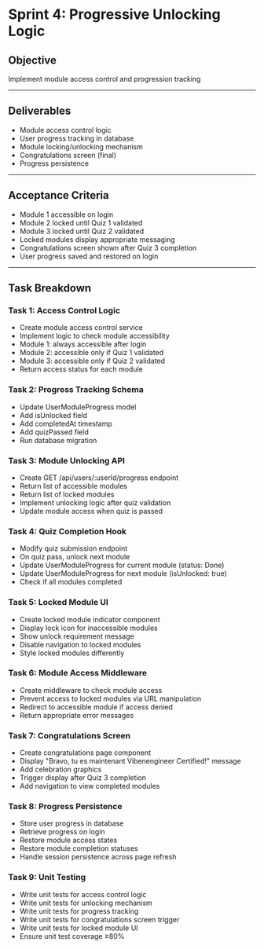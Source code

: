 # Sprint 4: Progressive Unlocking Logic

## Objective

Implement module access control and progression tracking

---

## Deliverables

- Module access control logic
- User progress tracking in database
- Module locking/unlocking mechanism
- Congratulations screen (final)
- Progress persistence

---

## Acceptance Criteria

- Module 1 accessible on login
- Module 2 locked until Quiz 1 validated
- Module 3 locked until Quiz 2 validated
- Locked modules display appropriate messaging
- Congratulations screen shown after Quiz 3 completion
- User progress saved and restored on login

---

## Task Breakdown

### Task 1: Access Control Logic

- Create module access control service
- Implement logic to check module accessibility
- Module 1: always accessible after login
- Module 2: accessible only if Quiz 1 validated
- Module 3: accessible only if Quiz 2 validated
- Return access status for each module

### Task 2: Progress Tracking Schema

- Update UserModuleProgress model
- Add isUnlocked field
- Add completedAt timestamp
- Add quizPassed field
- Run database migration

### Task 3: Module Unlocking API

- Create GET /api/users/:userId/progress endpoint
- Return list of accessible modules
- Return list of locked modules
- Implement unlocking logic after quiz validation
- Update module access when quiz is passed

### Task 4: Quiz Completion Hook

- Modify quiz submission endpoint
- On quiz pass, unlock next module
- Update UserModuleProgress for current module (status: Done)
- Update UserModuleProgress for next module (isUnlocked: true)
- Check if all modules completed

### Task 5: Locked Module UI

- Create locked module indicator component
- Display lock icon for inaccessible modules
- Show unlock requirement message
- Disable navigation to locked modules
- Style locked modules differently

### Task 6: Module Access Middleware

- Create middleware to check module access
- Prevent access to locked modules via URL manipulation
- Redirect to accessible module if access denied
- Return appropriate error messages

### Task 7: Congratulations Screen

- Create congratulations page component
- Display "Bravo, tu es maintenant Vibenengineer Certified!" message
- Add celebration graphics
- Trigger display after Quiz 3 completion
- Add navigation to view completed modules

### Task 8: Progress Persistence

- Store user progress in database
- Retrieve progress on login
- Restore module access states
- Restore module completion statuses
- Handle session persistence across page refresh

### Task 9: Unit Testing

- Write unit tests for access control logic
- Write unit tests for unlocking mechanism
- Write unit tests for progress tracking
- Write unit tests for congratulations screen trigger
- Write unit tests for locked module UI
- Ensure unit test coverage ≥80%
